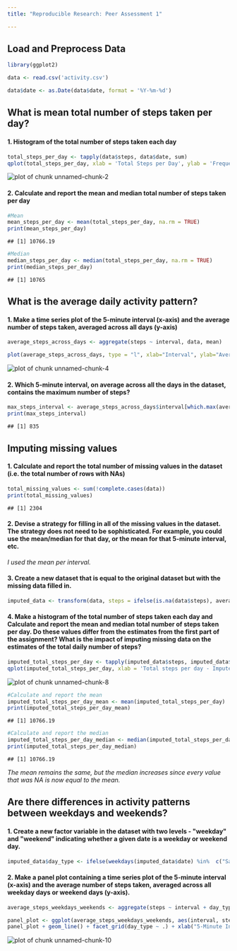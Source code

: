 ```yaml
---
title: "Reproducible Research: Peer Assessment 1"

---
```


## Load and Preprocess Data


```r
library(ggplot2)

data <- read.csv('activity.csv')

data$date <- as.Date(data$date, format = '%Y-%m-%d')
```

## What is mean total number of steps taken per day?

#### 1. Histogram of the total number of steps taken each day


```r
total_steps_per_day <- tapply(data$steps, data$date, sum)
qplot(total_steps_per_day, xlab = 'Total Steps per Day', ylab = 'Frequency', binwidth = 500)
```

![plot of chunk unnamed-chunk-2](figure/unnamed-chunk-2-1.png) 

#### 2. Calculate and report the mean and median total number of steps taken per day


```r
#Mean
mean_steps_per_day <- mean(total_steps_per_day, na.rm = TRUE)
print(mean_steps_per_day)
```

```
## [1] 10766.19
```

```r
#Median
median_steps_per_day <- median(total_steps_per_day, na.rm = TRUE)
print(median_steps_per_day)
```

```
## [1] 10765
```

## What is the average daily activity pattern?

#### 1. Make a time series plot of the 5-minute interval (x-axis) and the average number of steps taken, averaged across all days (y-axis)


```r
average_steps_across_days <- aggregate(steps ~ interval, data, mean)

plot(average_steps_across_days, type = "l", xlab="Interval", ylab="Average Steps Taken", main="Average Steps Across All Days")
```

![plot of chunk unnamed-chunk-4](figure/unnamed-chunk-4-1.png) 

#### 2. Which 5-minute interval, on average across all the days in the dataset, contains the maximum number of steps?


```r
max_steps_interval <- average_steps_across_days$interval[which.max(average_steps_across_days$steps)]
print(max_steps_interval)
```

```
## [1] 835
```

## Imputing missing values

#### 1. Calculate and report the total number of missing values in the dataset (i.e. the total number of rows with NAs)


```r
total_missing_values <- sum(!complete.cases(data))
print(total_missing_values)
```

```
## [1] 2304
```

#### 2. Devise a strategy for filling in all of the missing values in the dataset. The strategy does not need to be sophisticated. For example, you could use the mean/median for that day, or the mean for that 5-minute interval, etc.

*I used the mean per interval.*

#### 3. Create a new dataset that is equal to the original dataset but with the missing data filled in.


```r
imputed_data <- transform(data, steps = ifelse(is.na(data$steps), average_steps_across_days$steps[match(data$interval, average_steps_across_days$interval)], data$steps))
```

#### 4. Make a histogram of the total number of steps taken each day and Calculate and report the mean and median total number of steps taken per day. Do these values differ from the estimates from the first part of the assignment? What is the impact of imputing missing data on the estimates of the total daily number of steps?


```r
imputed_total_steps_per_day <- tapply(imputed_data$steps, imputed_data$date, sum)
qplot(imputed_total_steps_per_day, xlab = 'Total steps per day - Imputed', ylab = 'Frequency', binwidth = 500)
```

![plot of chunk unnamed-chunk-8](figure/unnamed-chunk-8-1.png) 

```r
#Calculate and report the mean
imputed_total_steps_per_day_mean <- mean(imputed_total_steps_per_day)
print(imputed_total_steps_per_day_mean)
```

```
## [1] 10766.19
```

```r
#Calculate and report the median
imputed_total_steps_per_day_median <- median(imputed_total_steps_per_day)
print(imputed_total_steps_per_day_median)
```

```
## [1] 10766.19
```

*The mean remains the same, but the median increases since every value that was NA is now equal to the mean.*

## Are there differences in activity patterns between weekdays and weekends?

#### 1. Create a new factor variable in the dataset with two levels - "weekday" and "weekend" indicating whether a given date is a weekday or weekend day.


```r
imputed_data$day_type <- ifelse(weekdays(imputed_data$date) %in%  c("Saturday", "Sunday"),'weekend','weekday')
```

#### 2. Make a panel plot containing a time series plot of the 5-minute interval (x-axis) and the average number of steps taken, averaged across all weekday days or weekend days (y-axis).


```r
average_steps_weekdays_weekends <- aggregate(steps ~ interval + day_type, imputed_data, mean)

panel_plot <- ggplot(average_steps_weekdays_weekends, aes(interval, steps))
panel_plot + geom_line() + facet_grid(day_type ~ .) + xlab("5-Minute Interval") + ylab("Average Steps Taken")
```

![plot of chunk unnamed-chunk-10](figure/unnamed-chunk-10-1.png) 

